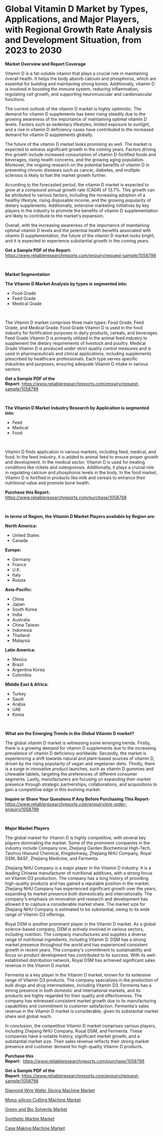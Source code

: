 <p><h1>Global Vitamin D Market by Types, Applications, and Major Players, with Regional Growth Rate Analysis and Development Situation, from 2023 to 2030</h1></p><p><strong>Market Overview and Report Coverage</strong></p>
<p><p>Vitamin D is a fat-soluble vitamin that plays a crucial role in maintaining overall health. It helps the body absorb calcium and phosphorus, which are essential for building and maintaining strong bones. Additionally, vitamin D is involved in boosting the immune system, reducing inflammation, regulating cell growth, and supporting neuromuscular and cardiovascular functions.</p><p>The current outlook of the vitamin D market is highly optimistic. The demand for vitamin D supplements has been rising steadily due to the growing awareness of the importance of maintaining optimal vitamin D levels. Factors such as sedentary lifestyles, limited exposure to sunlight, and a rise in vitamin D deficiency cases have contributed to the increased demand for vitamin D supplements globally.</p><p>The future of the vitamin D market looks promising as well. The market is expected to witness significant growth in the coming years. Factors driving this growth include increased consumption of vitamin D-fortified foods and beverages, rising health concerns, and the growing aging population. Moreover, the ongoing research on the potential benefits of vitamin D in preventing chronic diseases such as cancer, diabetes, and multiple sclerosis is likely to fuel the market growth further.</p><p>According to the forecasted period, the vitamin D market is expected to grow at a compound annual growth rate (CAGR) of 13.7%. This growth can be attributed to various factors, including the increasing adoption of a healthy lifestyle, rising disposable income, and the growing popularity of dietary supplements. Additionally, extensive marketing initiatives by key players in the industry to promote the benefits of vitamin D supplementation are likely to contribute to the market's expansion.</p><p>Overall, with the increasing awareness of the importance of maintaining optimal vitamin D levels and the potential health benefits associated with vitamin D supplementation, the future of the vitamin D market looks bright, and it is expected to experience substantial growth in the coming years.</p></p>
<p><strong>Get a Sample PDF of the Report:</strong> <a href="https://www.reliableresearchreports.com/enquiry/request-sample/1058798">https://www.reliableresearchreports.com/enquiry/request-sample/1058798</a></p>
<p>&nbsp;</p>
<p><strong>Market Segmentation</strong></p>
<p><strong>The Vitamin D Market Analysis by types is segmented into:</strong></p>
<p><ul><li>Food Grade</li><li>Feed Grade</li><li>Medical Grade</li></ul></p>
<p>&nbsp;</p>
<p><p>The Vitamin D market comprises three main types: Food Grade, Feed Grade, and Medical Grade. Food Grade Vitamin D is used in the food industry for fortification purposes in dairy products, cereals, and beverages. Feed Grade Vitamin D is primarily utilized in the animal feed industry to supplement the dietary requirements of livestock and poultry. Medical Grade Vitamin D is produced under strict quality control measures and is used in pharmaceuticals and clinical applications, including supplements prescribed by healthcare professionals. Each type serves specific industries and purposes, ensuring adequate Vitamin D intake in various sectors.</p></p>
<p><strong>Get a Sample PDF of the Report:</strong>&nbsp;<a href="https://www.reliableresearchreports.com/enquiry/request-sample/1058798">https://www.reliableresearchreports.com/enquiry/request-sample/1058798</a></p>
<p>&nbsp;</p>
<p><strong>The Vitamin D Market Industry Research by Application is segmented into:</strong></p>
<p><ul><li>Feed</li><li>Medical</li><li>Food</li></ul></p>
<p>&nbsp;</p>
<p><p>Vitamin D finds application in various markets, including feed, medical, and food. In the feed industry, it is added to animal feed to ensure proper growth and development. In the medical sector, Vitamin D is used for treating conditions like rickets and osteoporosis. Additionally, it plays a crucial role in regulating calcium and phosphorus levels in the body. In the food market, Vitamin D is fortified in products like milk and cereals to enhance their nutritional value and promote bone health.</p></p>
<p><strong>Purchase this Report:</strong>&nbsp; <a href="https://www.reliableresearchreports.com/purchase/1058798">https://www.reliableresearchreports.com/purchase/1058798</a></p>
<p>&nbsp;</p>
<p><strong>In terms of Region, the Vitamin D Market Players available by Region are:</strong></p>
<p>
    <p> <strong> North America: </strong>
        <ul>
            <li>United States</li>
            <li>Canada</li>
        </ul>
        </p> 
    <p> <strong> Europe: </strong>
        <ul>
            <li>Germany</li>
            <li>France</li>
            <li>U.K.</li>
            <li>Italy</li>
            <li>Russia</li>
        </ul>
        </p> 
    <p> <strong> Asia-Pacific: </strong>
        <ul>
            <li>China</li>
            <li>Japan</li>
            <li>South Korea</li>
            <li>India</li>
            <li>Australia</li>
            <li>China Taiwan</li>
            <li>Indonesia</li>
            <li>Thailand</li>
            <li>Malaysia</li>
        </ul>
        </p> 
    <p> <strong> Latin America: </strong>
        <ul>
            <li>Mexico</li>
            <li>Brazil</li>
            <li>Argentina Korea</li>
            <li>Colombia</li>
        </ul>
        </p> 
    <p> <strong> Middle East & Africa: </strong>
        <ul>
            <li>Turkey</li>
            <li>Saudi</li>
            <li>Arabia</li>
            <li>UAE</li>
            <li>Korea</li>
        </ul>
    </p>
    </p>
<p>&nbsp;</p>
<p><strong>What are the Emerging Trends in the Global Vitamin D market?</strong></p>
<p><p>The global vitamin D market is witnessing some emerging trends. Firstly, there is a growing demand for vitamin D supplements due to the increasing prevalence of vitamin D deficiency worldwide. Secondly, the market is experiencing a shift towards natural and plant-based sources of vitamin D, driven by the rising popularity of vegan and vegetarian diets. Thirdly, there is a surge in innovative product launches, such as vitamin D gummies and chewable tablets, targeting the preferences of different consumer segments. Lastly, manufacturers are focusing on expanding their market presence through strategic partnerships, collaborations, and acquisitions to gain a competitive edge in this evolving market.</p></p>
<p><strong>Inquire or Share Your Questions If Any Before Purchasing This Report</strong>- <a href="https://www.reliableresearchreports.com/enquiry/pre-order-enquiry/1058798">https://www.reliableresearchreports.com/enquiry/pre-order-enquiry/1058798</a></p>
<p>&nbsp;</p>
<p><strong>Major Market Players</strong></p>
<p><p>The global market for Vitamin D is highly competitive, with several key players dominating the market. Some of the prominent companies in the industry include Company one, Zhejiang Garden Biochemical High-Tech, Taizhou Hisound Chemical, Kingdomway, Zhejiang NHU Company, Royal DSM, BASF, Zhejiang Medicine, and Fermenta.</p><p>Zhejiang NHU Company is a major player in the Vitamin D industry. It is a leading Chinese manufacturer of nutritional additives, with a strong focus on Vitamin D3 production. The company has a long history of providing high-quality products and has gained a reputable position in the market. Zhejiang NHU Company has experienced significant growth over the years, expanding its market presence both domestically and internationally. The company's emphasis on innovation and research and development has allowed it to capture a considerable market share. The market size for Zhejiang NHU Company is estimated to be substantial, owing to its wide range of Vitamin D3 offerings.</p><p>Royal DSM is another prominent player in the Vitamin D market. As a global science-based company, DSM is actively involved in various sectors, including nutrition. The company manufactures and supplies a diverse range of nutritional ingredients, including Vitamin D. DSM has a strong market presence throughout the world and has experienced consistent growth in recent years. The company's commitment to sustainability and focus on product development has contributed to its success. With its well-established distribution network, Royal DSM has achieved significant sales revenue in the Vitamin D market.</p><p>Fermenta is a key player in the Vitamin D market, known for its extensive range of Vitamin D3 products. The company specializes in the production of bulk drugs and drug intermediates, including Vitamin D3. Fermenta has a strong presence in both domestic and international markets, and its products are highly regarded for their quality and effectiveness. The company has witnessed consistent market growth due to its manufacturing capabilities and commitment to customer satisfaction. Fermenta's sales revenue in the Vitamin D market is considerable, given its substantial market share and global reach.</p><p>In conclusion, the competitive Vitamin D market comprises various players, including Zhejiang NHU Company, Royal DSM, and Fermenta. These companies have a notable history, significant market growth, and a substantial market size. Their sales revenue reflects their strong market presence and customer demand for high-quality Vitamin D products.</p></p>
<p><strong>Purchase this Report:</strong>&nbsp;&nbsp;<a href="https://www.reliableresearchreports.com/purchase/1058798">https://www.reliableresearchreports.com/purchase/1058798</a></p>
<p></p>
<p><strong>Get a Sample PDF of the Report:</strong>&nbsp;<a href="https://www.reliableresearchreports.com/enquiry/request-sample/1058798">https://www.reliableresearchreports.com/enquiry/request-sample/1058798</a></p>
<p><p><a href="https://www.linkedin.com/pulse/diamond-wire-wafer-slicing-machine-market-challenges-p0m3e/">Diamond Wire Wafer Slicing Machine Market</a></p><p><a href="https://www.linkedin.com/pulse/mono-silicon-cutting-machine-market-research-report-unlocks-mnwje/">Mono-silicon Cutting Machine Market</a></p><p><a href="https://github.com/kholmovskayalyudmila/Market-Research-Report-List-1/blob/main/green-and-bio-solvents-market.md">Green and Bio Solvents Market</a></p><p><a href="https://github.com/zebdakicsin/Market-Research-Report-List-1/blob/main/synthetic-marble-market.md">Synthetic Marble Market</a></p><p><a href="https://medium.com/@prachi.reportprime/case-making-machine-market-analysis-and-sze-forecasted-for-period-from-2023-to-2030-9c17ac7877e9">Case Making Machine Market</a></p></p>